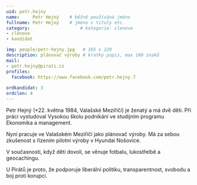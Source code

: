 ```yaml
---
uid: petr.hejny
name:     Petr Hejný  	# běžně používáné jméno
fullname: Petr Hejný  	# jméno s tituly etc.
category:                   # kategorie: clenove
- clenove
- kandidat

img: people/petr-hejny.jpg   # 165 x 220
description: plánovač výroby # kratký popis, max 160 znaků
mail:
- petr.hejny@pirati.cz
profiles:
  facebook: https://www.facebook.com/petr.hejny.7
  
ordkandidat: 3
ordclen: 4
---
```


Petr Hejný (*22. května 1984, Valašské Meziříčí) je ženatý a má dvě děti. Při práci vystudoval Vysokou školu podnikání ve studijním programu Ekonomika a management.

Nyní pracuje ve Valašském Meziříčí jako plánovač výroby. Má za sebou zkušenost s řízením pilotní výroby v Hyundai Nošovice.

V současnosti, když děti dovolí, se věnuje fotbalu, lukostřelbě a geocachingu.

U Pirátů je proto, že podporuje liberální politiku, transparentnost, svobodu a boj proti korupci.
